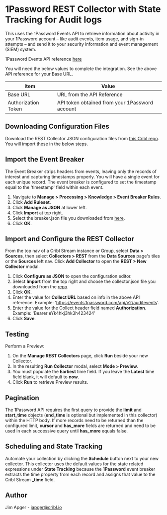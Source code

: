 # 1Password REST Collector with State Tracking for Audit logs

This uses the 1Password Events API to retrieve information about activity in your 1Password account – like audit events, item usage, and sign-in attempts – and send it to your security information and event management (SIEM) system.

1Password Events API reference [here](https://developer.1password.com/docs/events-api/reference)

You will need the below values to complete the integration.  See the above API reference for your Base URL.

| Item | Value |
| ----------- | ----------- |
| Base URL | URL from the API Reference |
| Authorization Token | API token obtained from your 1Password account |

## Downloading Configuration Files

Download the REST Collector JSON configuration files from [this Cribl repo](https://github.com/criblio/collector-templates/tree/main/collectors/rest/1Password_with_state_tracking).  You will import these in the below steps. 

## Import the Event Breaker

The Event Breaker strips headers from events, leaving only the records of interest and capturing timestamps properly.  You will have a single event for each unique record.  The event breaker is configured to set the timestamp equal to the 'timestamp' field within each event.

1. Navigate to **Manage > Processing > Knowledge > Event Breaker Rules**.
2. Click **Add Ruleset**.
3. Click **Manage as JSON** at lower left.
4. Click **Import** at top right.
5. Select the breaker.json file you downloaded from [here](https://github.com/criblio/collector-templates/tree/main/collectors/rest/1Password_with_state_tracking).
6. Click **OK**.

## Import and Configure the REST Collector

From the top nav of a Cribl Stream instance or Group, select **Data > Sources**, then select **Collectors > REST** from the **Data Sources** page's tiles or the **Sources** left nav. Click **Add Collector** to open the **REST > New Collector** modal.

1. Click **Configure as JSON** to open the configuration editor.
2. Select **Import** from the top right and choose the collector.json file you downloaded from the [repo](https://github.com/criblio/collector-templates/tree/main/collectors/rest/1Password_with_state_tracking).
6. Click **OK**.
7. Enter the value for **Collect URL** based on info in the above API reference.  Example:  'https://events.1password.com/api/v2/auditevents'.
8. Enter the value for the Collect header field named **Authorization**.  Example:  'Bearer eYk4hkj3hk3h423424<truncated>' 
9. Click **Save**.

## Testing

Perform a Preview:

1. On the **Manage REST Collectors** page, click **Run** beside your new Collector.
2. In the resulting **Run Collector** modal, select **Mode > Preview**.
3. You must populate the **Earliest** time field.  If you leave the **Latest** time field blank, it will default to **now**.
4. Click **Run** to retrieve Preview results.

## Pagination

The 1Password API requires the first query to provide the **limit** and **start_time** objects (**end_time** is optional but implemented in this collector) within the HTTP body.  If more records need to be returned than the configured limit,  **cursor** and **has_more** fields are returned and need to be used in each successive query until **has_more** equals false.

## Scheduling and State Tracking

Automate your collection by clicking the **Schedule** button next to your new collector.  This collector uses the default values for the state related expressions under **State Tracking** because the **1Password** event breaker extracts the time property from each record and assigns that value to the Cribl Stream **_time** field.
   
## Author
Jim Apger - japger@cribl.io

